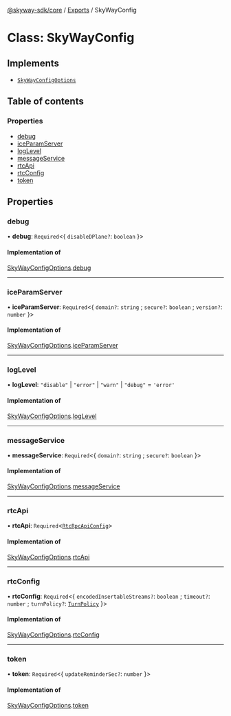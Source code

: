 [@skyway-sdk/core](../README.md) / [Exports](../modules.md) / SkyWayConfig

# Class: SkyWayConfig

## Implements

- [`SkyWayConfigOptions`](../interfaces/SkyWayConfigOptions.md)

## Table of contents

### Properties

- [debug](SkyWayConfig.md#debug)
- [iceParamServer](SkyWayConfig.md#iceparamserver)
- [logLevel](SkyWayConfig.md#loglevel)
- [messageService](SkyWayConfig.md#messageservice)
- [rtcApi](SkyWayConfig.md#rtcapi)
- [rtcConfig](SkyWayConfig.md#rtcconfig)
- [token](SkyWayConfig.md#token)

## Properties

### debug

• **debug**: `Required`<{ `disableDPlane?`: `boolean`  }\>

#### Implementation of

[SkyWayConfigOptions](../interfaces/SkyWayConfigOptions.md).[debug](../interfaces/SkyWayConfigOptions.md#debug)

___

### iceParamServer

• **iceParamServer**: `Required`<{ `domain?`: `string` ; `secure?`: `boolean` ; `version?`: `number`  }\>

#### Implementation of

[SkyWayConfigOptions](../interfaces/SkyWayConfigOptions.md).[iceParamServer](../interfaces/SkyWayConfigOptions.md#iceparamserver)

___

### logLevel

• **logLevel**: ``"disable"`` \| ``"error"`` \| ``"warn"`` \| ``"debug"`` = `'error'`

#### Implementation of

[SkyWayConfigOptions](../interfaces/SkyWayConfigOptions.md).[logLevel](../interfaces/SkyWayConfigOptions.md#loglevel)

___

### messageService

• **messageService**: `Required`<{ `domain?`: `string` ; `secure?`: `boolean`  }\>

#### Implementation of

[SkyWayConfigOptions](../interfaces/SkyWayConfigOptions.md).[messageService](../interfaces/SkyWayConfigOptions.md#messageservice)

___

### rtcApi

• **rtcApi**: `Required`<[`RtcRpcApiConfig`](../interfaces/RtcRpcApiConfig.md)\>

#### Implementation of

[SkyWayConfigOptions](../interfaces/SkyWayConfigOptions.md).[rtcApi](../interfaces/SkyWayConfigOptions.md#rtcapi)

___

### rtcConfig

• **rtcConfig**: `Required`<{ `encodedInsertableStreams?`: `boolean` ; `timeout?`: `number` ; `turnPolicy?`: [`TurnPolicy`](../modules.md#turnpolicy)  }\>

#### Implementation of

[SkyWayConfigOptions](../interfaces/SkyWayConfigOptions.md).[rtcConfig](../interfaces/SkyWayConfigOptions.md#rtcconfig)

___

### token

• **token**: `Required`<{ `updateReminderSec?`: `number`  }\>

#### Implementation of

[SkyWayConfigOptions](../interfaces/SkyWayConfigOptions.md).[token](../interfaces/SkyWayConfigOptions.md#token)
